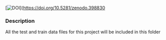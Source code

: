 [![DOI](https://zenodo.org/badge/DOI/10.5281/zenodo.3988305.svg)](https://doi.org/10.5281/zenodo.398830

### Description ###

All the test and train data files for this project will be included in this folder
